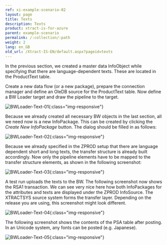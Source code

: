 ```yaml
---
ref: xi-example-scenario-02
layout: page
title: Texts
description: Texts
product: xtract-is-for-azure
parent: example-scenario
permalink: /:collection/:path
weight: 2
lang: en_GB
old_url: /Xtract-IS-EN/default.aspx?pageid=texts
---
```


In the previous section, we created a master data InfoObject while specifying that there are language-dependent texts. These are located in the ProductText table.

Create a new data flow (or a new package), prepare the connection manager and define an OleDB source for the ProductText table. Now define a BW Loader target and draw the pipeline to the target.

![BWLoader-Text-01](/img/content/BWLoader-Text-01.png){:class="img-responsive"}


Because we already created all necessary BW objects in the last section, all we need now is a new InfoPackage. This can be created by clicking the *Create New InfoPackage* button. The dialog should be filled in as follows:

![BWLoader-Text-02](/img/content/BWLoader-Text-02.png){:class="img-responsive"}


Because we already specified in the ZPROD setup that there are language dependent short and long texts, the transfer structure is already built accordingly. Now only the pipeline elements have to be mapped to the transfer structure elements, as shown in the following screenshot:

![BWLoader-Text-03](/img/content/BWLoader-Text-03.png){:class="img-responsive"}


A test run uploads the texts to the BW. The following screenshot now shows the RSA1 transaction. We can see very nice here how both InfoPackages for the attributes and texts are displayed under the ZPROD InfoSource. The XTRACTSYS source system forms the transfer layer. Depending on the release you are using, this screenshot might look different.

![BWLoader-Text-04](/img/content/BWLoader-Text-04.png){:class="img-responsive"}


The following screenshot shows the contents of the PSA table after posting. In an Unicode system, any fonts can be posted (e.g. Japanese).

![BWLoader-Text-05](/img/content/BWLoader-Text-05.png){:class="img-responsive"}

